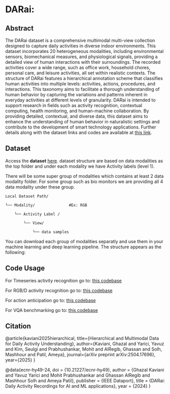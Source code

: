 # DARai: 
## Abstract
The DARai dataset is a comprehensive multimodal multi-view collection designed to capture daily activities in diverse indoor environments. This dataset incorporates 20 heterogeneous modalities, including environmental sensors, biomechanical measures, and physiological signals, providing a detailed view of human interactions with their surroundings. The recorded activities cover a wide range, such as office work, household chores, personal care, and leisure activities, all set within realistic contexts. The structure of DARai features a hierarchical annotation scheme that classifies human activities into multiple levels: activities, actions, procedures, and interactions. This taxonomy aims to facilitate a thorough understanding of human behavior by capturing the variations and patterns inherent in everyday activities at different levels of granularity. DARai is intended to support research in fields such as activity recognition, contextual computing, health monitoring, and human-machine collaboration. By providing detailed, contextual, and diverse data, this dataset aims to enhance the understanding of human behavior in naturalistic settings and contribute to the development of smart technology applications. Further details along with the dataset links and codes are available at [this link](https://alregib.ece.gatech.edu/darai-daily-activity-recordings-for-artificial-intelligence-and-machine-learning/).

## Dataset
Access the **dataset** [here](https://ieee-dataport.org/open-access/darai-daily-activity-recordings-ai-and-ml-applications).
dataset structure are based on data modalities as the top folder and under each modality we have Activity labels (level 1).

There will be some super group of modalities which contains at least 2 data modality folder. For some group such as bio monitors we are providing all 4 data modality under these group. 
```
Local Dataset Path/ 

└── Modality/ 				#Ex: RGB

    └── Activity Label / 

        └── View/ 

            └── data samples
```
You can download each group of modalities separatly and use them in your machine learning and deep learning pipeline.
The structure appears as the following:


## Code Usage

For Timeseries activity recognition go to: [this codebase](https://github.com/olivesgatech/DARai/tree/main/timeseries_Activity_Recognition)

For RGB/D activity recognition go to: [this codebase](https://github.com/olivesgatech/DARai/tree/main/video_Action_Recognition)

For action anticipation go to: [this codebase](https://github.com/olivesgatech/DARai/tree/main/video_Action-Anticipation)

For VQA benchmarking go to: [this codebase](https://github.com/olivesgatech/DARai/tree/main/video_VQA_Benchmarking)


## Citation

@article{kaviani2025hierarchical,
  title={Hierarchical and Multimodal Data for Daily Activity Understanding},
  author={Kaviani, Ghazal and Yarici, Yavuz and Kim, Seulgi and Prabhushankar, Mohit and AlRegib, Ghassan and Solh, Mashhour and Patil, Ameya},
  journal={arXiv preprint arXiv:2504.17696},
  year={2025}
}

@data{ecnr-hy49-24,
doi = {10.21227/ecnr-hy49},
author = {Ghazal Kaviani and Yavuz Yarici and Mohit Prabhushankar and Ghassan AlRegib and Mashhour Solh and Ameya Patil},
publisher = {IEEE Dataport},
title = {DARai: Daily Activity Recordings for AI and ML applications},
year = {2024} }
